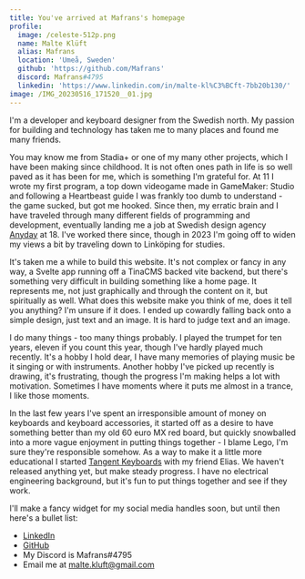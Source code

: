 ```yaml
---
title: You've arrived at Mafrans's homepage
profile:
  image: /celeste-512p.png
  name: Malte Klüft
  alias: Mafrans
  location: 'Umeå, Sweden'
  github: 'https://github.com/Mafrans'
  discord: Mafrans#4795
  linkedin: 'https://www.linkedin.com/in/malte-kl%C3%BCft-7bb20b130/'
image: /IMG_20230516_171520__01.jpg
---
```


I'm a developer and keyboard designer from the Swedish north. My passion for building and technology has taken me to many places and found me many friends.

You may know me from Stadia+ or one of my many other projects, which I have been making since childhood. It is not often ones path in life is so well paved as it has been for me, which is something I'm grateful for. At 11 I wrote my first program, a top down videogame made in GameMaker: Studio and following a Heartbeast guide I was frankly too dumb to understand - the game sucked, but got me hooked. Since then, my erratic brain and I have traveled through many different fields of programming and development, eventually landing me a job at Swedish design agency [Anyday](https://anyday.se "Anyday") at 18. I've worked there since, though in 2023 I'm going off to widen my views a bit by traveling down to Linköping for studies.

It's taken me a while to build this website. It's not complex or fancy in any way, a Svelte app running off a TinaCMS backed vite backend, but there's something very difficult in building something like a home page. It represents me, not just graphically and through the content on it, but spiritually as well. What does this website make you think of me, does it tell you anything? I'm unsure if it does. I ended up cowardly falling back onto a simple design, just text and an image. It is hard to judge text and an image.

I do many things - too many things probably. I played the trumpet for ten years, eleven if you count this year, though I've hardly played much recently. It's a hobby I hold dear, I have many memories of playing music be it singing or with instruments. Another hobby I've picked up recently is drawing, it's frustrating, though the progress I'm making helps a lot with motivation. Sometimes I have moments where it puts me almost in a trance, I like those moments.

In the last few years I've spent an irresponsible amount of money on keyboards and keyboard accessories, it started off as a desire to have something better than my old 60 euro MX red board, but quickly snowballed into a more vague enjoyment in putting things together - I blame Lego, I'm sure they're responsible somehow. As a way to make it a little more educational I started [Tangent Keyboards](https://github.com/TangentKeyboards "Tangent Keyboards") with my friend Elias. We haven't released anything yet, but make steady progress. I have no electrical engineering background, but it's fun to put things together and see if they work.

I'll make a fancy widget for my social media handles soon, but until then here's a bullet list:

* [LinkedIn](https://www.linkedin.com/in/malte-kl%C3%BCft-7bb20b130/ "LinkedIn")
* [GitHub](https://github.com/Mafrans "GitHub")
* My Discord is Mafrans#4795
* Email me at malte.kluft@gmail.com
